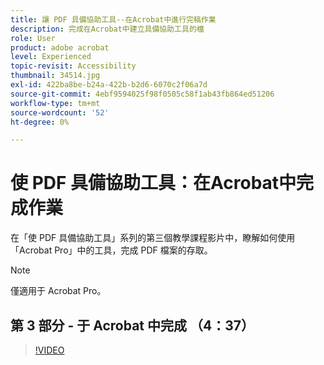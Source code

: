 ```yaml
---
title: 讓 PDF 具備協助工具--在Acrobat中進行完稿作業
description: 完成在Acrobat中建立具備協助工具的檔
role: User
product: adobe acrobat
level: Experienced
topic-revisit: Accessibility
thumbnail: 34514.jpg
exl-id: 422ba8be-b24a-422b-b2d6-6070c2f06a7d
source-git-commit: 4ebf9594025f98f0505c58f1ab43fb864ed51206
workflow-type: tm+mt
source-wordcount: '52'
ht-degree: 0%

---
```


# 使 PDF 具備協助工具：在Acrobat中完成作業

在「使 PDF 具備協助工具」系列的第三個教學課程影片中，瞭解如何使用「Acrobat Pro」中的工具，完成 PDF 檔案的存取。

>[!NOTE]
>
>僅適用于 Acrobat Pro。

## 第 3 部分 - 于 Acrobat 中完成 （4：37）

>[!VIDEO](https://video.tv.adobe.com/v/34514?quality=12&learn=on&hidetitle=true)
